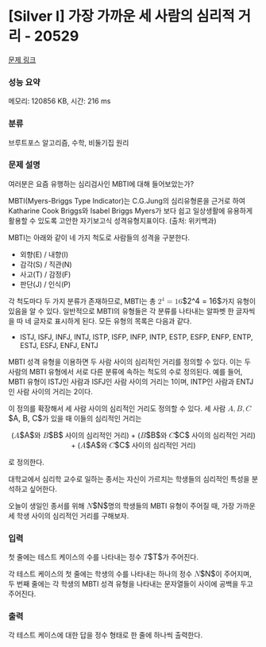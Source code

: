 # [Silver I] 가장 가까운 세 사람의 심리적 거리 - 20529 

[문제 링크](https://www.acmicpc.net/problem/20529) 

### 성능 요약

메모리: 120856 KB, 시간: 216 ms

### 분류

브루트포스 알고리즘, 수학, 비둘기집 원리

### 문제 설명

<p>여러분은 요즘 유행하는 심리검사인 MBTI에 대해 들어보았는가?</p>

<p>MBTI(Myers-Briggs Type Indicator)는 C.G.Jung의 심리유형론을 근거로 하여 Katharine Cook Briggs와 Isabel Briggs Myers가 보다 쉽고 일상생활에 유용하게 활용할 수 있도록 고안한 자기보고식 성격유형지표이다. (출처: 위키백과)</p>

<p>MBTI는 아래와 같이 네 가지 척도로 사람들의 성격을 구분한다.</p>

<ul>
	<li>외향(E) / 내향(I)</li>
	<li>감각(S) / 직관(N)</li>
	<li>사고(T) / 감정(F)</li>
	<li>판단(J) / 인식(P)</li>
</ul>

<p>각 척도마다 두 가지 분류가 존재하므로, MBTI는 총 <mjx-container class="MathJax" jax="CHTML" style="font-size: 109%; position: relative;"><mjx-math class="MJX-TEX" aria-hidden="true"><mjx-msup><mjx-mn class="mjx-n"><mjx-c class="mjx-c32"></mjx-c></mjx-mn><mjx-script style="vertical-align: 0.363em;"><mjx-mn class="mjx-n" size="s"><mjx-c class="mjx-c34"></mjx-c></mjx-mn></mjx-script></mjx-msup><mjx-mo class="mjx-n" space="4"><mjx-c class="mjx-c3D"></mjx-c></mjx-mo><mjx-mn class="mjx-n" space="4"><mjx-c class="mjx-c31"></mjx-c><mjx-c class="mjx-c36"></mjx-c></mjx-mn></mjx-math><mjx-assistive-mml unselectable="on" display="inline"><math xmlns="http://www.w3.org/1998/Math/MathML"><msup><mn>2</mn><mn>4</mn></msup><mo>=</mo><mn>16</mn></math></mjx-assistive-mml><span aria-hidden="true" class="no-mathjax mjx-copytext">$2^4 = 16$</span></mjx-container>가지 유형이 있음을 알 수 있다. 일반적으로 MBTI의 유형들은 각 분류를 나타내는 알파벳 한 글자씩을 따 네 글자로 표시하게 된다. 모든 유형의 목록은 다음과 같다.</p>

<ul>
	<li>ISTJ, ISFJ, INFJ, INTJ, ISTP, ISFP, INFP, INTP, ESTP, ESFP, ENFP, ENTP, ESTJ, ESFJ, ENFJ, ENTJ</li>
</ul>

<p>MBTI 성격 유형을 이용하면 두 사람 사이의 심리적인 거리를 정의할 수 있다. 이는 두 사람의 MBTI 유형에서 서로 다른 분류에 속하는 척도의 수로 정의된다. 예를 들어, MBTI 유형이 ISTJ인 사람과 ISFJ인 사람 사이의 거리는 1이며, INTP인 사람과 ENTJ인 사람 사이의 거리는 2이다.</p>

<p>이 정의를 확장해서 세 사람 사이의 심리적인 거리도 정의할 수 있다. 세 사람 <mjx-container class="MathJax" jax="CHTML" style="font-size: 109%; position: relative;"><mjx-math class="MJX-TEX" aria-hidden="true"><mjx-mi class="mjx-i"><mjx-c class="mjx-c1D434 TEX-I"></mjx-c></mjx-mi><mjx-mo class="mjx-n"><mjx-c class="mjx-c2C"></mjx-c></mjx-mo><mjx-mi class="mjx-i" space="2"><mjx-c class="mjx-c1D435 TEX-I"></mjx-c></mjx-mi><mjx-mo class="mjx-n"><mjx-c class="mjx-c2C"></mjx-c></mjx-mo><mjx-mi class="mjx-i" space="2"><mjx-c class="mjx-c1D436 TEX-I"></mjx-c></mjx-mi></mjx-math><mjx-assistive-mml unselectable="on" display="inline"><math xmlns="http://www.w3.org/1998/Math/MathML"><mi>A</mi><mo>,</mo><mi>B</mi><mo>,</mo><mi>C</mi></math></mjx-assistive-mml><span aria-hidden="true" class="no-mathjax mjx-copytext">$A, B, C$</span></mjx-container>가 있을 때 이들의 심리적인 거리는</p>

<p style="text-align: center;">(<mjx-container class="MathJax" jax="CHTML" style="font-size: 109%; position: relative;"><mjx-math class="MJX-TEX" aria-hidden="true"><mjx-mi class="mjx-i"><mjx-c class="mjx-c1D434 TEX-I"></mjx-c></mjx-mi></mjx-math><mjx-assistive-mml unselectable="on" display="inline"><math xmlns="http://www.w3.org/1998/Math/MathML"><mi>A</mi></math></mjx-assistive-mml><span aria-hidden="true" class="no-mathjax mjx-copytext">$A$</span></mjx-container>와 <mjx-container class="MathJax" jax="CHTML" style="font-size: 109%; position: relative;"><mjx-math class="MJX-TEX" aria-hidden="true"><mjx-mi class="mjx-i"><mjx-c class="mjx-c1D435 TEX-I"></mjx-c></mjx-mi></mjx-math><mjx-assistive-mml unselectable="on" display="inline"><math xmlns="http://www.w3.org/1998/Math/MathML"><mi>B</mi></math></mjx-assistive-mml><span aria-hidden="true" class="no-mathjax mjx-copytext">$B$</span></mjx-container> 사이의 심리적인 거리) + (<mjx-container class="MathJax" jax="CHTML" style="font-size: 109%; position: relative;"><mjx-math class="MJX-TEX" aria-hidden="true"><mjx-mi class="mjx-i"><mjx-c class="mjx-c1D435 TEX-I"></mjx-c></mjx-mi></mjx-math><mjx-assistive-mml unselectable="on" display="inline"><math xmlns="http://www.w3.org/1998/Math/MathML"><mi>B</mi></math></mjx-assistive-mml><span aria-hidden="true" class="no-mathjax mjx-copytext">$B$</span></mjx-container>와 <mjx-container class="MathJax" jax="CHTML" style="font-size: 109%; position: relative;"><mjx-math class="MJX-TEX" aria-hidden="true"><mjx-mi class="mjx-i"><mjx-c class="mjx-c1D436 TEX-I"></mjx-c></mjx-mi></mjx-math><mjx-assistive-mml unselectable="on" display="inline"><math xmlns="http://www.w3.org/1998/Math/MathML"><mi>C</mi></math></mjx-assistive-mml><span aria-hidden="true" class="no-mathjax mjx-copytext">$C$</span></mjx-container> 사이의 심리적인 거리) + (<mjx-container class="MathJax" jax="CHTML" style="font-size: 109%; position: relative;"><mjx-math class="MJX-TEX" aria-hidden="true"><mjx-mi class="mjx-i"><mjx-c class="mjx-c1D434 TEX-I"></mjx-c></mjx-mi></mjx-math><mjx-assistive-mml unselectable="on" display="inline"><math xmlns="http://www.w3.org/1998/Math/MathML"><mi>A</mi></math></mjx-assistive-mml><span aria-hidden="true" class="no-mathjax mjx-copytext">$A$</span></mjx-container>와 <mjx-container class="MathJax" jax="CHTML" style="font-size: 109%; position: relative;"><mjx-math class="MJX-TEX" aria-hidden="true"><mjx-mi class="mjx-i"><mjx-c class="mjx-c1D436 TEX-I"></mjx-c></mjx-mi></mjx-math><mjx-assistive-mml unselectable="on" display="inline"><math xmlns="http://www.w3.org/1998/Math/MathML"><mi>C</mi></math></mjx-assistive-mml><span aria-hidden="true" class="no-mathjax mjx-copytext">$C$</span></mjx-container> 사이의 심리적인 거리)</p>

<p>로 정의한다.</p>

<p>대학교에서 심리학 교수로 일하는 종서는 자신이 가르치는 학생들의 심리적인 특성을 분석하고 싶어한다.</p>

<p>오늘이 생일인 종서를 위해 <mjx-container class="MathJax" jax="CHTML" style="font-size: 109%; position: relative;"><mjx-math class="MJX-TEX" aria-hidden="true"><mjx-mi class="mjx-i"><mjx-c class="mjx-c1D441 TEX-I"></mjx-c></mjx-mi></mjx-math><mjx-assistive-mml unselectable="on" display="inline"><math xmlns="http://www.w3.org/1998/Math/MathML"><mi>N</mi></math></mjx-assistive-mml><span aria-hidden="true" class="no-mathjax mjx-copytext">$N$</span></mjx-container>명의 학생들의 MBTI 유형이 주어질 때, 가장 가까운 세 학생 사이의 심리적인 거리를 구해보자.</p>

### 입력 

 <p>첫 줄에는 테스트 케이스의 수를 나타내는 정수 <mjx-container class="MathJax" jax="CHTML" style="font-size: 109%; position: relative;"><mjx-math class="MJX-TEX" aria-hidden="true"><mjx-mi class="mjx-i"><mjx-c class="mjx-c1D447 TEX-I"></mjx-c></mjx-mi></mjx-math><mjx-assistive-mml unselectable="on" display="inline"><math xmlns="http://www.w3.org/1998/Math/MathML"><mi>T</mi></math></mjx-assistive-mml><span aria-hidden="true" class="no-mathjax mjx-copytext">$T$</span></mjx-container>가 주어진다.</p>

<p>각 테스트 케이스의 첫 줄에는 학생의 수를 나타내는 하나의 정수 <mjx-container class="MathJax" jax="CHTML" style="font-size: 109%; position: relative;"><mjx-math class="MJX-TEX" aria-hidden="true"><mjx-mi class="mjx-i"><mjx-c class="mjx-c1D441 TEX-I"></mjx-c></mjx-mi></mjx-math><mjx-assistive-mml unselectable="on" display="inline"><math xmlns="http://www.w3.org/1998/Math/MathML"><mi>N</mi></math></mjx-assistive-mml><span aria-hidden="true" class="no-mathjax mjx-copytext">$N$</span></mjx-container>이 주어지며, 두 번째 줄에는 각 학생의 MBTI 성격 유형을 나타내는 문자열들이 사이에 공백을 두고 주어진다.</p>

### 출력 

 <p>각 테스트 케이스에 대한 답을 정수 형태로 한 줄에 하나씩 출력한다.</p>

